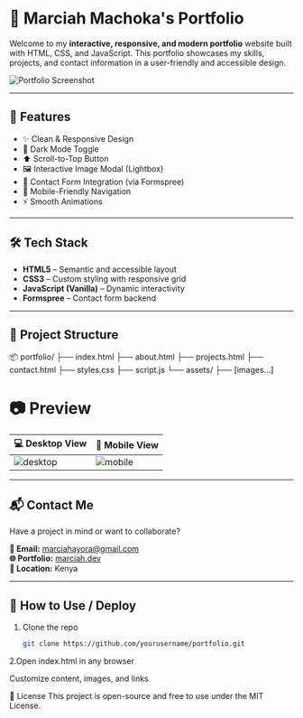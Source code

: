 # 💼 Marciah Machoka's Portfolio

Welcome to my **interactive, responsive, and modern portfolio** website built with HTML, CSS, and JavaScript. This portfolio showcases my skills, projects, and contact information in a user-friendly and accessible design.

![Portfolio Screenshot](./assets/portfolio-preview.png)

---

## 🚀 Features

- ✨ Clean & Responsive Design
- 🌙 Dark Mode Toggle
- ⬆️ Scroll-to-Top Button
- 🖼️ Interactive Image Modal (Lightbox)
- 💌 Contact Form Integration (via Formspree)
- 📱 Mobile-Friendly Navigation
- ⚡ Smooth Animations

---

## 🛠️ Tech Stack

- **HTML5** – Semantic and accessible layout
- **CSS3** – Custom styling with responsive grid
- **JavaScript (Vanilla)** – Dynamic interactivity
- **Formspree** – Contact form backend

---

## 📁 Project Structure
📦 portfolio/
├── index.html
├── about.html
├── projects.html
├── contact.html
├── styles.css
├── script.js
└── assets/
├── [images...]

# 📷 Preview

| 💻 Desktop View | 📱 Mobile View |
|----------------|----------------|
| ![desktop](./assets/desktop-preview.png) | ![mobile](./assets/mobile-preview.png) |

---

## 📬 Contact Me

Have a project in mind or want to collaborate?

**📧 Email:** marciahayora@gmail.com  
**🌐 Portfolio:** [marciah.dev](https://your-live-site.com)  
**📍 Location:** Kenya  

---

## 📝 How to Use / Deploy

1. Clone the repo  
   ```bash
   git clone https://github.com/yourusername/portfolio.git
2.Open index.html in any browser

Customize content, images, and links


🧾 License
This project is open-source and free to use under the MIT License.